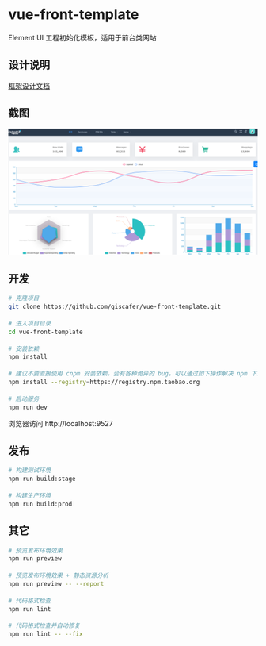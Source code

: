 # vue-front-template

Element UI 工程初始化模板，适用于前台类网站

## 设计说明

[框架设计文档](./框架设计文档.md)

## 截图

![](./demo.png)

## 开发

```bash
# 克隆项目
git clone https://github.com/giscafer/vue-front-template.git

# 进入项目目录
cd vue-front-template

# 安装依赖
npm install

# 建议不要直接使用 cnpm 安装依赖，会有各种诡异的 bug。可以通过如下操作解决 npm 下载速度慢的问题
npm install --registry=https://registry.npm.taobao.org

# 启动服务
npm run dev
```

浏览器访问 http://localhost:9527

## 发布

```bash
# 构建测试环境
npm run build:stage

# 构建生产环境
npm run build:prod
```

## 其它

```bash
# 预览发布环境效果
npm run preview

# 预览发布环境效果 + 静态资源分析
npm run preview -- --report

# 代码格式检查
npm run lint

# 代码格式检查并自动修复
npm run lint -- --fix
```

